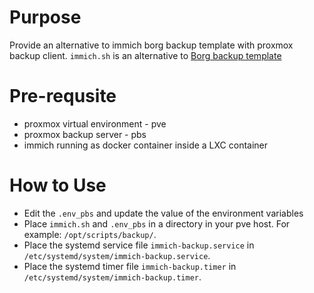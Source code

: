# Purpose
Provide an alternative to immich borg backup template with proxmox backup client. `immich.sh` is an alternative to [Borg backup template](https://immich.app/docs/guides/template-backup-script) 

# Pre-requsite
- proxmox virtual environment - pve
- proxmox backup server - pbs
- immich running as docker container inside a LXC container

# How to Use
- Edit the `.env_pbs` and update the value of the environment variables
- Place `immich.sh` and `.env_pbs` in a directory in your pve host. For example: `/opt/scripts/backup/`.
- Place the systemd service file `immich-backup.service` in `/etc/systemd/system/immich-backup.service`.
- Place the systemd timer file `immich-backup.timer` in `/etc/systemd/system/immich-backup.timer`.